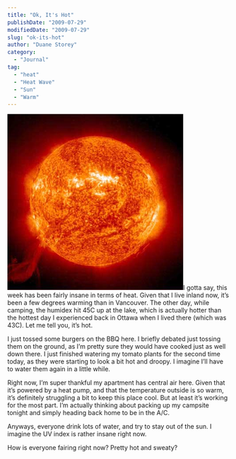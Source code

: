 ```yaml
---
title: "Ok, It's Hot"
publishDate: "2009-07-29"
modifiedDate: "2009-07-29"
slug: "ok-its-hot"
author: "Duane Storey"
category:
  - "Journal"
tag:
  - "heat"
  - "Heat Wave"
  - "Sun"
  - "Warm"
---
```


![The Sun](_images/ok-its-hot-1.jpg)I gotta say, this week has been fairly insane in terms of heat. Given that I live inland now, it’s been a few degrees warming than in Vancouver. The other day, while camping, the humidex hit 45C up at the lake, which is actually hotter than the hottest day I experienced back in Ottawa when I lived there (which was 43C). Let me tell you, it’s hot.

I just tossed some burgers on the BBQ here. I briefly debated just tossing them on the ground, as I’m pretty sure they would have cooked just as well down there. I just finished watering my tomato plants for the second time today, as they were starting to look a bit hot and droopy. I imagine I’ll have to water them again in a little while.

Right now, I’m super thankful my apartment has central air here. Given that it’s powered by a heat pump, and that the temperature outside is so warm, it’s definitely struggling a bit to keep this place cool. But at least it’s working for the most part. I’m actually thinking about packing up my campsite tonight and simply heading back home to be in the A/C.

Anyways, everyone drink lots of water, and try to stay out of the sun. I imagine the UV index is rather insane right now.

How is everyone fairing right now? Pretty hot and sweaty?
